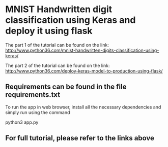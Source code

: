 # MNIST Handwritten digit classification using Keras and deploy it using flask

The part 1 of the tutorial can be found on the link: http://www.python36.com/mnist-handwritten-digits-classification-using-keras/

The part 2 of the tutorial can be found on the link: http://www.python36.com/deploy-keras-model-to-production-using-flask/

## Requirements can be found in the file requirements.txt

To run the app in web browser, install all the necessary dependencies and simply run using the command

python3 app.py

## For full tutorial, please refer to the links above
